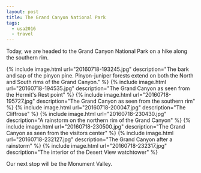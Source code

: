 ```yaml
---
layout: post
title: The Grand Canyon National Park
tags:
  - usa2016
  - travel
---
```


Today, we are headed to the Grand Canyon National Park on a hike along the southern rim.

  {% include image.html url="20160718-193245.jpg" description="The bark and sap of the pinyon pine. Pinyon-juniper forests extend on both the North and South rims of the Grand Canyon." %}
  {% include image.html url="20160718-194535.jpg" description="The Grand Canyon as seen from the Hermit's Rest point" %}
  {% include image.html url="20160718-195727.jpg" description="The Grand Canyon as seen from the southern rim" %}
  {% include image.html url="20160718-200047.jpg" description="The Cliffrose" %}
  {% include image.html url="20160718-230430.jpg" description="A rainstorm on the northern rim of the Grand Canyon" %}
  {% include image.html url="20160718-230500.jpg" description="The Grand Canyon as seen from the visitors center" %}
  {% include image.html url="20160718-232127.jpg" description="The Grand Canyon after a rainstorm" %}
  {% include image.html url="20160718-232317.jpg" description="The interior of the Desert View watchtower" %}

Our next stop will be the Monument Valley.
